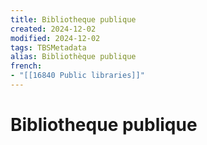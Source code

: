```yaml
---
title: Bibliotheque publique
created: 2024-12-02
modified: 2024-12-02
tags: TBSMetadata
alias: Bibliothèque publique
french:
- "[[16840 Public libraries]]"
---
```

# Bibliotheque publique
